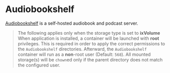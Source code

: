 # Audiobookshelf

[Audiobookshelf](https://www.audiobookshelf.org/) is a self-hosted audiobook and podcast server.

> The following applies only when the storage type is set to **ixVolume**
> When application is installed, a container will be launched with **root** privileges.
> This is required in order to apply the correct permissions to the `Audiobookshelf` directories.
> Afterward, the `Audiobookshelf` container will run as a **non**-root user (Default: `568`).
> All mounted storage(s) will be `chown`ed only if the parent directory does not match the configured user.
